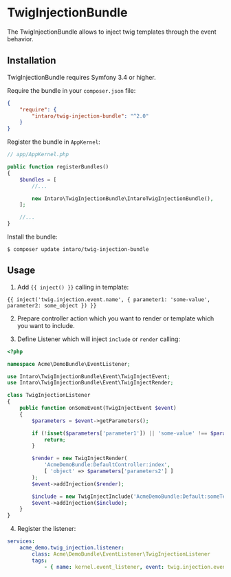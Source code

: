 # TwigInjectionBundle

The TwigInjectionBundle allows to inject twig templates through the event behavior.

## Installation

TwigInjectionBundle requires Symfony 3.4 or higher.

Require the bundle in your `composer.json` file:

```json
{
    "require": {
        "intaro/twig-injection-bundle": "^2.0"
    }
}
```

Register the bundle in `AppKernel`:

```php
// app/AppKernel.php

public function registerBundles()
{
    $bundles = [
        //...

        new Intaro\TwigInjectionBundle\IntaroTwigInjectionBundle(),
    ];

    //...
}
```

Install the bundle:

```
$ composer update intaro/twig-injection-bundle
```

## Usage

1) Add `{{ inject() }}` calling in template:

```twig
{{ inject('twig.injection.event.name', { parameter1: 'some-value', parameter2: some_object }) }}
```

2) Prepare controller action which you want to render or template which you want to include.

3) Define Listener which will inject `include` or `render` calling:

```php
<?php

namespace Acme\DemoBundle\EventListener;

use Intaro\TwigInjectionBundle\Event\TwigInjectEvent;
use Intaro\TwigInjectionBundle\Event\TwigInjectRender;

class TwigInjectionListener
{
    public function onSomeEvent(TwigInjectEvent $event)
    {
        $parameters = $event->getParameters();

        if (!isset($parameters['parameter1']) || 'some-value' !== $parameters['parameters1']) {
            return;
        }

        $render = new TwigInjectRender(
            'AcmeDemoBundle:DefaultController:index',
            [ 'object' => $parameters['parameters2'] ]
        );
        $event->addInjection($render);

        $include = new TwigInjectInclude('AcmeDemoBundle:Default:someTemplate.html.twig');
        $event->addInjection($include);
    }
}
```

4) Register the listener:

```yaml
services:
    acme_demo.twig_injection.listener:
        class: Acme\DemoBundle\EventListener\TwigInjectionListener
        tags:
            - { name: kernel.event_listener, event: twig.injection.event.name, method: onSomeEvent }

```
